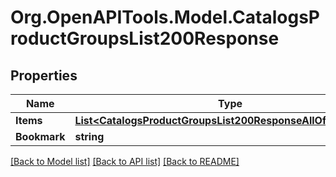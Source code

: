 # Org.OpenAPITools.Model.CatalogsProductGroupsList200Response

## Properties

Name | Type | Description | Notes
------------ | ------------- | ------------- | -------------
**Items** | [**List&lt;CatalogsProductGroupsList200ResponseAllOfItemsInner&gt;**](CatalogsProductGroupsList200ResponseAllOfItemsInner.md) |  | 
**Bookmark** | **string** |  | [optional] 

[[Back to Model list]](../README.md#documentation-for-models) [[Back to API list]](../README.md#documentation-for-api-endpoints) [[Back to README]](../README.md)

